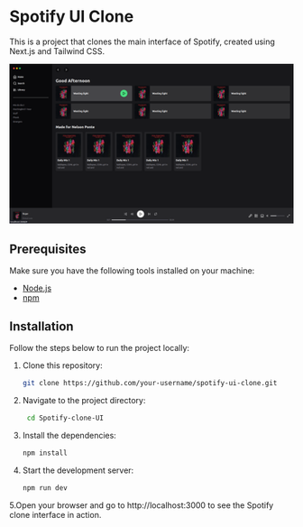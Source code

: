 # Spotify UI Clone

This is a project that clones the main interface of Spotify, created using Next.js and Tailwind CSS.

![Screenshot](/public/project-image.png)

## Prerequisites

Make sure you have the following tools installed on your machine:

- [Node.js](https://nodejs.org/)
- [npm](https://www.npmjs.com/)

## Installation

Follow the steps below to run the project locally:

1. Clone this repository:

   ```bash
   git clone https://github.com/your-username/spotify-ui-clone.git

2. Navigate to the project directory:

   ```bash
    cd Spotify-clone-UI

3. Install the dependencies:

   ```bash
   npm install

4. Start the development server:

   ```bash
   npm run dev

5.Open your browser and go to http://localhost:3000 to see the Spotify clone interface in action.
